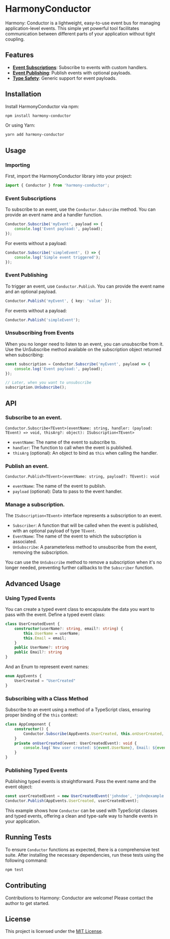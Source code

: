 # HarmonyConductor

Harmony: Conductor is a lightweight, easy-to-use event bus for managing application-level events. This simple yet powerful tool facilitates communication between different parts of your application without tight coupling.

## Features

- [**Event Subscriptions**](#event-subscriptions): Subscribe to events with custom handlers.
- [**Event Publishing**](#event-publishing): Publish events with optional payloads.
- [**Type Safety**](#type-safety): Generic support for event payloads.

## Installation

Install HarmonyConductor via npm:

```bash
npm install harmony-conductor
```

Or using Yarn:

```bash
yarn add harmony-conductor
```

## Usage

### Importing

First, import the HarmonyConductor library into your project:

```typescript
import { Conductor } from 'harmony-conductor';
```

### Event Subscriptions

To subscribe to an event, use the `Conductor.Subscribe` method. You can provide an event name and a handler function.

```typescript
Conductor.Subscribe('myEvent', payload => {
    console.log('Event payload:', payload);
});
```

For events without a payload:

```typescript
Conductor.Subscribe('simpleEvent', () => {
    console.log('Simple event triggered');
});
```

### Event Publishing

To trigger an event, use `Conductor.Publish`. You can provide the event name and an optional payload.

```typescript
Conductor.Publish('myEvent', { key: 'value' });
```

For events without a payload:

```typescript
Conductor.Publish('simpleEvent');
```

### Unsubscribing from Events

When you no longer need to listen to an event, you can unsubscribe from it. Use the UnSubscribe method available on the subscription object returned when subscribing:

```typescript
const subscription = Conductor.Subscribe('myEvent', payload => {
    console.log('Event payload:', payload);
});

// Later, when you want to unsubscribe
subscription.UnSubscribe();

```

## API

### Subscribe to an event.
`Conductor.Subscribe<TEvent>(eventName: string, handler: (payload: TEvent) => void, thisArg?: object): ISubscription<TEvent>`

- `eventName`: The name of the event to subscribe to.
- `handler`: The function to call when the event is published.
- `thisArg` (optional): An object to bind as `this` when calling the handler.

### Publish an event.
`Conductor.Publish<TEvent>(eventName: string, payload?: TEvent): void`

- `eventName`: The name of the event to publish.
- `payload` (optional): Data to pass to the event handler.

### Manage a subscription.

The `ISubscription<TEvent>` interface represents a subscription to an event.

- `Subscriber`: A function that will be called when the event is published, with an optional payload of type `TEvent`.
- `EventName`: The name of the event to which the subscription is associated.
- `UnSubscribe`: A parameterless method to unsubscribe from the event, removing the subscription.

You can use the `UnSubscribe` method to remove a subscription when it's no longer needed, preventing further callbacks to the `Subscriber` function.

## Advanced Usage

### Using Typed Events

You can create a typed event class to encapsulate the data you want to pass with the event. Define a typed event class:

```typescript
class UserCreatedEvent {
    constructor(userName?: string, email?: string) {
        this.UserName = userName;
        this.Email = email;
    }
    public UserName?: string
    public Email?: string
}
```

And an Enum to represent event names:

```typescript
enum AppEvents {
    UserCreated = "UserCreated"
}
```

### Subscribing with a Class Method

Subscribe to an event using a method of a TypeScript class, ensuring proper binding of the `this` context:

```typescript
class AppComponent {
    constructor() {
        Conductor.Subscribe(AppEvents.UserCreated, this.onUserCreated, this);
    }
    private onUserCreated(event: UserCreatedEvent): void {
        console.log(`New user created: ${event.UserName}, Email: ${event.Email}`);
    }
}
```

### Publishing Typed Events

Publishing typed events is straightforward. Pass the event name and the event object:

```typescript
const userCreatedEvent = new UserCreatedEvent('johndoe', 'john@example.com');
Conductor.Publish(AppEvents.UserCreated, userCreatedEvent);
```

This example shows how `Conductor` can be used with TypeScript classes and typed events, offering a clean and type-safe way to handle events in your application.

## Running Tests

To ensure `Conductor` functions as expected, there is a comprehensive test suite. After installing the necessary dependencies, run these tests using the following command:

```bash
npm test
```

## Contributing

Contributions to Harmony: Conductor are welcome! Please contact the author to get started.

## License

This project is licensed under the [MIT License](LICENSE).

